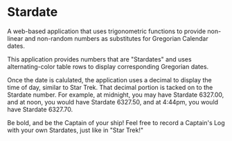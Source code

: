 # Stardate
A web-based application that uses trigonometric functions to provide non-linear and non-random numbers as substitutes for Gregorian Calendar dates.

This application provides numbers that are "Stardates" and uses alternating-color table rows to display corresponding Gregorian dates.

Once the date is calulated, the application uses a decimal to display the time of day, similar to Star Trek. That decimal portion is tacked on to the Stardate number. For example, at midnight, you may have Stardate 6327.00, and at noon, you would have Stardate 6327.50, and at 4:44pm, you would have Stardate 6327.70.

Be bold, and be the Captain of your ship! Feel free to record a Captain's Log with your own Stardates, just like in "Star Trek!"
